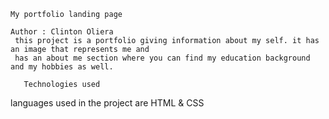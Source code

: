     My portfolio landing page

    Author : Clinton Oliera
     this project is a portfolio giving information about my self. it has an image that represents me and 
     has an about me section where you can find my education background and my hobbies as well.

       Technologies used
languages used in the project are HTML & CSS